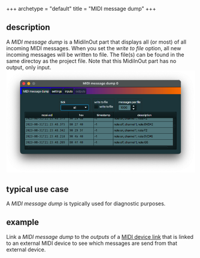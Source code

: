 +++
archetype = "default"
title = "MIDI message dump"
+++

## description
A *MIDI message dump* is a MidiInOut part that displays all (or most) of all incoming MIDI messages.
When you set the *write to file* option, all new incoming messages will be written to file. The
file(s) can be found in the same directoy as the project file.
Note that this MidiInOut part has no output, only input.
![MIDI message dump](midi_message_dump.png)

## typical use case
A *MIDI message dump* is typically used for diagnostic purposes.

## example
Link a *MIDI message dump* to the *outputs* of a [MIDI device link](../midi_device_link/) that is
linked to an external MIDI device to see which messages are send from that external device.
